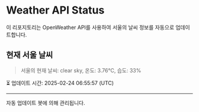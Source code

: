 
# Weather API Status

이 리포지토리는 OpenWeather API를 사용하여 서울의 날씨 정보를 자동으로 업데이트합니다.

## 현재 서울 날씨
> 서울의 현재 날씨: clear sky, 온도: 3.76°C, 습도: 33%

⏳ 업데이트 시간: 2025-02-24 06:55:57 (UTC)

---
자동 업데이트 봇에 의해 관리됩니다.
